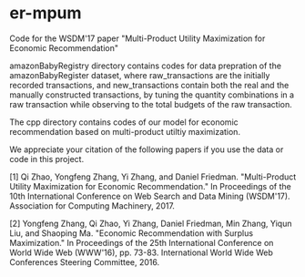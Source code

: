 # er-mpum
Code for the WSDM'17 paper "Multi-Product Utility Maximization for Economic Recommendation"

amazonBabyRegistry directory contains codes for data prepration of the amazonBabyRegister dataset, where 
raw_transactions are the initially recorded transactions, and new_transactions contain both the real and 
the manually constructed transactions, by tuning the quantity combinations in a raw transaction while 
observing to the total budgets of the raw transaction.

The cpp directory contains codes of our model for economic recommendation based on multi-product 
utiltiy maximization.


We appreciate your citation of the following papers if you use the data or code in this project.

[1] Qi Zhao, Yongfeng Zhang, Yi Zhang, and Daniel Friedman. "Multi-Product Utility Maximization for Economic Recommendation." In Proceedings of the 10th International Conference on Web Search and Data Mining (WSDM'17). Association for Computing Machinery, 2017.

[2] Yongfeng Zhang, Qi Zhao, Yi Zhang, Daniel Friedman, Min Zhang, Yiqun Liu, and Shaoping Ma. "Economic Recommendation with Surplus Maximization." In Proceedings of the 25th International Conference on World Wide Web (WWW'16), pp. 73-83. International World Wide Web Conferences Steering Committee, 2016.
